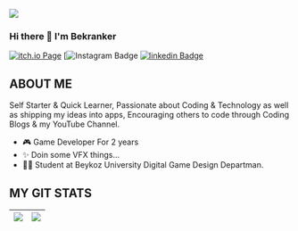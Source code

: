 <a href="https://www.youtube.com/codingpotter"><img align="center" src="https://raw.githubusercontent.com/dhanrajdc7/dhanrajdc7/main/back.png"/></a>

### Hi there 👋 I'm Bekranker

[![itch.io Page](https://img.shields.io/badge/litch.io-bekranker-red)](https://bekranker.itch.io/)
[![Instagram Badge](https://img.shields.io/badge/Instagram-bekirrekiz-orange)
[![linkedin Badge](https://img.shields.io/badge/L%C4%B1nkedin-Bekir%20ekiz-blue)](https://www.linkedin.com/in/bekir-ekiz-03118b229/)


## ABOUT ME
Self Starter & Quick Learner, Passionate about Coding & Technology as well as shipping my ideas into apps, Encouraging others to code through Coding Blogs & my YouTube Channel.

- 🎮 Game Developer For 2 years
- ✨ Doin some VFX things...  
- 🧑‍🎓 Student at Beykoz University Digital Game Design Departman.


## MY GIT STATS
<img src="https://github-readme-stats.vercel.app/api?username=bekranker&&show_icons=true&count_private=true&theme=radical"/>|<img src="https://github-readme-streak-stats.herokuapp.com/?user=dhanrajdc7&theme=radical"/>|
|---|---|


